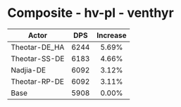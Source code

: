 # Composite - hv-pl - venthyr
| Actor | DPS | Increase |
|---|:---:|:---:|
|Theotar-DE_HA|6244|5.69%|
|Theotar-SS-DE|6183|4.66%|
|Nadjia-DE|6092|3.12%|
|Theotar-RP-DE|6092|3.11%|
|Base|5908|0.00%|
